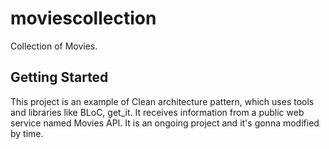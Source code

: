 # moviescollection

Collection of Movies.

## Getting Started


This project is an example of Clean architecture pattern, which uses tools and libraries like 
BLoC, get_it. It receives information from a public web service 
named Movies API. It is an ongoing project and it's gonna modified by time.
